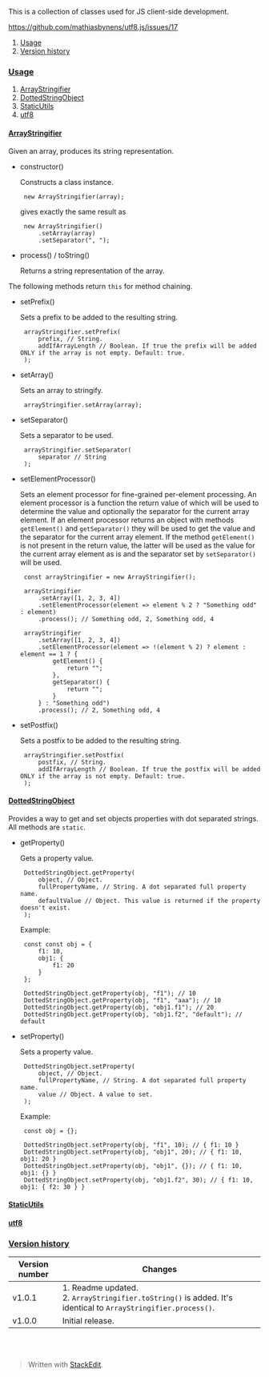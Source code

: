 This is a collection of classes used for JS client-side development.

https://github.com/mathiasbynens/utf8.js/issues/17

 1. <a name="cusage"></a>[Usage](#usage)
 2. <a name="cversionHistory"></a>[Version history](#versionHistory)

### <a name="usage"></a>[Usage](#cusage)
 1. <a name="carrayStringifier"></a>[ArrayStringifier](#arrayStringifier)
 2. <a name="cdottedStringObject"></a>[DottedStringObject](#dottedStringObject)
 3. <a name="cstaticUtils"></a>[StaticUtils](#staticUtils)
 4. <a name="cutf8"></a>[utf8](#utf8)

#### <a name="arrayStringifier"></a>[ArrayStringifier](#carrayStringifier)

Given an array, produces its string representation.

 - constructor()

    Constructs a class instance.
    
        new ArrayStringifier(array);

    gives exactly the same result as
    
        new ArrayStringifier()
            .setArray(array)
            .setSeparator(", ");

 - process() / toString()

    Returns a string representation of the array.

The following methods return `this` for method chaining.

 - setPrefix()
    
    Sets a prefix to be added to the resulting string.
    
        arrayStringifier.setPrefix(
            prefix, // String.
            addIfArrayLength // Boolean. If true the prefix will be added ONLY if the array is not empty. Default: true.
        );

 - setArray()

    Sets an array to stringify.

        arrayStringifier.setArray(array);

 - setSeparator()

    Sets a separator to be used.
    
        arrayStringifier.setSeparator(
            separator // String
        );

 - setElementProcessor()

    Sets an element processor for fine-grained per-element processing. An element processor is a function the return value of which will be used to determine the value and optionally the separator for the current array element. If an element processor returns an object with methods `getElement()` and  `getSeparator()` they will be used to get the value and the separator for the current array element. If the method `getElement()` is not present in the return value, the latter will be used as the value for the current array element as is and the separator set by `setSeparator()` will be used.

        const arrayStringifier = new ArrayStringifier();
        
        arrayStringifier
            .setArray([1, 2, 3, 4])
            .setElementProcessor(element => element % 2 ? "Something odd" : element)
            .process(); // Something odd, 2, Something odd, 4
        
        arrayStringifier
	        .setArray([1, 2, 3, 4])
	        .setElementProcessor(element => !(element % 2) ? element : element == 1 ? {
	            getElement() {
	                return "";
	            },
	            getSeparator() {
	                return "";
	            }
	        } : "Something odd")
	        .process(); // 2, Something odd, 4

 - setPostfix()

    Sets a postfix to be added to the resulting string.
    
        arrayStringifier.setPostfix(
            postfix, // String.
            addIfArrayLength // Boolean. If true the postfix will be added ONLY if the array is not empty. Default: true.
        );

#### <a name="dottedStringObject"></a>[DottedStringObject](#cdottedStringObject)

Provides a way to get and set objects properties with dot separated strings. All methods are `static`.

 - getProperty()

    Gets a property value.

        DottedStringObject.getProperty(
            object, // Object.
            fullPropertyName, // String. A dot separated full property name.
            defaultValue // Object. This value is returned if the property doesn't exist.
        );

    Example:
        
        const const obj = {
            f1: 10,
            obj1: {
                f1: 20
            }
        };
        
        DottedStringObject.getProperty(obj, "f1"); // 10
        DottedStringObject.getProperty(obj, "f1", "aaa"); // 10
        DottedStringObject.getProperty(obj, "obj1.f1"); // 20
        DottedStringObject.getProperty(obj, "obj1.f2", "default"); // default

 - setProperty()

    Sets a property value.

        DottedStringObject.setProperty(
            object, // Object.
            fullPropertyName, // String. A dot separated full property name.
            value // Object. A value to set.
        );

    Example:

        const obj = {};
        
        DottedStringObject.setProperty(obj, "f1", 10); // { f1: 10 }
        DottedStringObject.setProperty(obj, "obj1", 20); // { f1: 10, obj1: 20 }
        DottedStringObject.setProperty(obj, "obj1", {}); // { f1: 10, obj1: {} }
        DottedStringObject.setProperty(obj, "obj1.f2", 30); // { f1: 10, obj1: { f2: 30 } }

#### <a name="staticUtils"></a>[StaticUtils](#cstaticUtils)

#### <a name="utf8"></a>[utf8](#cutf8)

### <a name="versionHistory"></a>[Version history](#cversionHistory)

Version number|Changes
-|-
v1.0.1|1.&nbsp;Readme updated.<br>2.&nbsp;`ArrayStringifier.toString()` is added. It's identical to `ArrayStringifier.process()`.
v1.0.0|Initial release.
<br><br>
> Written with [StackEdit](https://stackedit.io/).